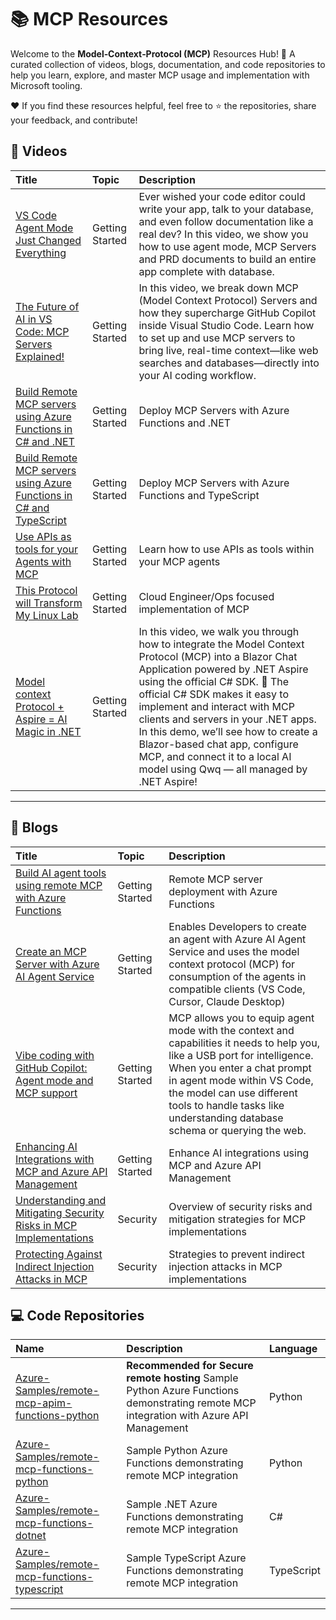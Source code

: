 # 📚 MCP Resources

Welcome to the **Model‑Context‑Protocol (MCP)** Resources Hub! 🎉
A curated collection of videos, blogs, documentation, and code repositories to help you learn, explore, and master MCP usage and implementation with Microsoft tooling.

❤️ If you find these resources helpful, feel free to ⭐ the repositories, share your feedback, and contribute!

## 🎥 Videos

| Title | Topic | Description |
| :--- | :--- | :--- |
| [VS Code Agent Mode Just Changed Everything](https://youtu.be/dutyOc_cAEU?t=19) | Getting Started | Ever wished your code editor could write your app, talk to your database, and even follow documentation like a real dev? In this video, we show you how to use agent mode, MCP Servers and PRD documents to build an entire app complete with database. |
| [The Future of AI in VS Code: MCP Servers Explained!](https://www.youtube.com/watch?v=Wp0p7iKH6ho) | Getting Started | In this video, we break down MCP (Model Context Protocol) Servers and how they supercharge GitHub Copilot inside Visual Studio Code. Learn how to set up and use MCP servers to bring live, real-time context—like web searches and databases—directly into your AI coding workflow. |
| [Build Remote MCP servers using Azure Functions in C# and .NET](https://www.youtube.com/results?search_query=Build+Remote+MCP+servers+using+Azure+Functions+in+C%23+and+.NET) | Getting Started | Deploy MCP Servers with Azure Functions and .NET |
| [Build Remote MCP servers using Azure Functions in C# and TypeScript](https://www.youtube.com/results?search_query=Build+Remote+MCP+servers+using+Azure+Functions+in+C%23+and+TypeScript) | Getting Started | Deploy MCP Servers with Azure Functions and TypeScript |
| [Use APIs as tools for your Agents with MCP](https://www.youtube.com/watch?v=Xf5xxhT9ySs) | Getting Started | Learn how to use APIs as tools within your MCP agents |
| [This Protocol will Transform My Linux Lab](https://www.youtube.com/results?search_query=This+Protocol+will+Transform+My+Linux+Lab) | Getting Started | Cloud Engineer/Ops focused implementation of MCP |
| [Model context Protocol + Aspire = AI Magic in .NET](https://www.youtube.com/watch?v=2holzbob1_I&t=138s) | Getting Started | In this video, we walk you through how to integrate the Model Context Protocol (MCP) into a Blazor Chat Application powered by .NET Aspire using the official C# SDK. 🚀 The official C# SDK makes it easy to implement and interact with MCP clients and servers in your .NET apps. In this demo, we’ll see how to create a Blazor-based chat app, configure MCP, and connect it to a local AI model using Qwq — all managed by .NET Aspire! |

---

## 📝 Blogs

| Title | Topic | Description |
| :--- | :--- | :--- |
| [Build AI agent tools using remote MCP with Azure Functions](https://techcommunity.microsoft.com/blog/appsonazureblog/build-ai-agent-tools-using-remote-mcp-with-azure-functions/4401059) | Getting Started | Remote MCP server deployment with Azure Functions |
| [Create an MCP Server with Azure AI Agent Service](https://devblogs.microsoft.com/foundry/integrating-azure-ai-agents-mcp-typescript/) | Getting Started | Enables Developers to create an agent with Azure AI Agent Service and uses the model context protocol (MCP) for consumption of the agents in compatible clients (VS Code, Cursor, Claude Desktop) |
| [Vibe coding with GitHub Copilot: Agent mode and MCP support](https://github.blog/news-insights/product-news/github-copilot-agent-mode-activated/) | Getting Started | MCP allows you to equip agent mode with the context and capabilities it needs to help you, like a USB port for intelligence. When you enter a chat prompt in agent mode within VS Code, the model can use different tools to handle tasks like understanding database schema or querying the web. |
| [Enhancing AI Integrations with MCP and Azure API Management](https://techcommunity.microsoft.com/blog/IntegrationsonAzureBlog/enhancing-ai-integrations-with-mcp-and-azure-api-management/4406699) | Getting Started | Enhance AI integrations using MCP and Azure API Management |
| [Understanding and Mitigating Security Risks in MCP Implementations](https://techcommunity.microsoft.com/blog/microsoft-security-blog/understanding-and-mitigating-security-risks-in-mcp-implementations/4404667) | Security | Overview of security risks and mitigation strategies for MCP implementations |
| [Protecting Against Indirect Injection Attacks in MCP](https://devblogs.microsoft.com/blog/protecting-against-indirect-injection-attacks-mcp) | Security | Strategies to prevent indirect injection attacks in MCP implementations |

## 💻 Code Repositories

| Name | Description | Language |
| :--- | :--- | :--- |
| [Azure-Samples/remote-mcp-apim-functions-python](https://github.com/Azure-Samples/remote-mcp-apim-functions-python) | **Recommended for Secure remote hosting** Sample Python Azure Functions demonstrating remote MCP integration with Azure API  Management  | Python |
| [Azure-Samples/remote-mcp-functions-python](https://github.com/Azure-Samples/remote-mcp-functions-python) | Sample Python Azure Functions demonstrating remote MCP integration | Python |
| [Azure-Samples/remote-mcp-functions-dotnet](https://github.com/Azure-Samples/remote-mcp-functions-dotnet) | Sample .NET Azure Functions demonstrating remote MCP integration | C# |
| [Azure-Samples/remote-mcp-functions-typescript](https://github.com/Azure-Samples/remote-mcp-functions-typescript) | Sample TypeScript Azure Functions demonstrating remote MCP integration | TypeScript |

---



